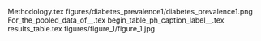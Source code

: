 Methodology.tex
figures/diabetes_prevalence1/diabetes_prevalence1.png
For_the_pooled_data_of__.tex
begin_table_ph_caption_label__.tex
results_table.tex
figures/figure_1/figure_1.jpg
